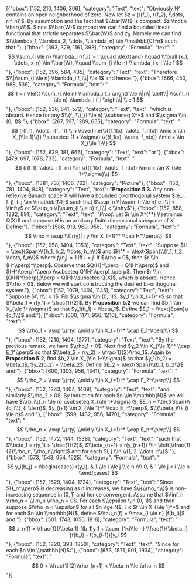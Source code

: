 [{"bbox": [152, 210, 1406, 306], "category": "Text", "text": "Obviously $W$ contains an open neighborhood of zero. Now let $z = (r(f_1), r(f_2), \\dots, r(f_n))$. By assumption and the fact that $\\bar{W}$ is compact, $z \\notin \\bar{W}$. Since $\\bar{W}$ compact we can find a bounded linear functional that strictly separates $\\bar{W}$ and $z_0$. Namely we can find $(\\lambda_1, \\lambda_2, \\dots, \\lambda_n) \\in \\mathbb{C}^n$ such that:"}, {"bbox": [393, 329, 1161, 393], "category": "Formula", "text": "$$ \\sum_{i \\le n} \\lambda_i r(f_i) > 1 \\quad \\text{and} \\quad \\forall (x_1, \\dots, x_n) \\in \\bar{W}, \\quad \\sum_{i \\le n} \\lambda_i x_i \\le 1 $$"}, {"bbox": [152, 396, 584, 435], "category": "Text", "text": "Therefore $\\|\\sum_{i \\le n} \\lambda_i f_i\\| \\le 1$ and hence:"}, {"bbox": [566, 450, 988, 536], "category": "Formula", "text": "$$ 1 < r \\left( \\sum_{i \\le n} \\lambda_i f_i \\right) \\le \\|r\\| \\left\\| \\sum_{i \\le n} \\lambda_i f_i \\right\\| \\le 1 $$"}, {"bbox": [152, 536, 841, 572], "category": "Text", "text": "which is absurd. Hence for any $\\{f_i\\}_{i \\le n} \\subseteq X^*$ and $\\sigma \\in (0, 1)$:"}, {"bbox": [267, 597, 1289, 635], "category": "Formula", "text": "$$ (r(f_1), \\dots, r(f_n)) \\in \\overline{\\{(f_1(x), \\dots, f_n(x)) \\mid x \\in X_{\\le 1}\\}} \\subseteq (1 + \\sigma) \\{(f_1(x), \\dots, f_n(x)) \\mid x \\in X_{\\le 1}\\} $$"}, {"bbox": [152, 639, 181, 666], "category": "Text", "text": "or"}, {"bbox": [479, 697, 1078, 733], "category": "Formula", "text": "$$ (r(f_1), \\dots, r(f_n)) \\in \\{(f_1(x), \\dots, f_n(x)) \\mid x \\in X_{\\le 1+\\sigma}\\} $$"}, {"bbox": [1381, 737, 1406, 762], "category": "Picture"}, {"bbox": [152, 781, 1404, 848], "category": "Text", "text": "**Proposition 5.3.** Any non-reflexive Banach space $X$ will have a bounded bi-orthogonal system $(e_i, f_j)_{i,j \\in \\mathbb{N}}$ such that $\\sup_n \\|\\sum_{i \\le n} e_i\\| < \\infty$ or $\\sup_n \\|\\sum_{i \\le n} f_i\\| < \\infty$"}, {"bbox": [152, 858, 1282, 891], "category": "Text", "text": "*Proof.* Let $r \\in X^{**} \\setminus Q(X)$ and suppose $H$ is an arbitrary finite dimensional subspace of $X$. Define:"}, {"bbox": [586, 918, 969, 956], "category": "Formula", "text": "$$ \\rho = \\sup \\{|r(y)| : y \\in X_{=1}^* \\cap H^\\perp\\}. $$"}, {"bbox": [152, 958, 1404, 1053], "category": "Text", "text": "Suppose $H = \\text{Span}\\{h_1, h_2, \\dots, h_n\\}$ and $H^* = \\text{Span}\\{f_1, f_2, \\dots, f_n\\}$ where $f_i(h_j) = 1$ iff $i = j$. If $\\rho = 0$, then $r \\in (H^\\perp)^\\perp$. Observe that $Q(H)^\\perp = Q'(H^\\perp)$ and $(H^\\perp)^\\perp \\subseteq Q'(H^\\perp)_\\perp$. Then $r \\in [Q(H)^\\perp]_\\perp = Q(H) \\subseteq Q(X)$, which is absurd. Hence $\\rho > 0$. Below we will start constructing the desired bi-orthogonal system."}, {"bbox": [152, 1079, 1404, 1145], "category": "Text", "text": "Suppose $\\|r\\| = 1$. Fix $\\sigma \\in (0, 1)$. $y_1 \\in X_{=1}^*$ so that $\\beta_1 = r(y_1) > \\frac{1}{2}$. By **Proposition 5.2** we can find $b_1 \\in X_{\\le 1+\\sigma}$ so that $y_1(b_1) = \\beta_1$. Define $E_1 = \\text{Span}\\{b_1\\}$ and:"}, {"bbox": [600, 1171, 956, 1210], "category": "Formula", "text": "$$ \\rho_1 = \\sup \\{r(y) \\mid y \\in X_{=1}^* \\cap E_1^\\perp\\} $$"}, {"bbox": [152, 1210, 1404, 1277], "category": "Text", "text": "By the previous remark, we have $\\rho_1 > 0$. Next find $y_2 \\in X_{\\le 1}^* \\cap E_1^\\perp$ so that $\\beta_2 = r(y_2) > \\frac{1}{2}\\rho_1$. Again by **Proposition 5.2**, find $b_2 \\in X_{\\le 1+\\sigma}$ so that $y_1(b_2) = \\beta_1$, $y_2(b_2) = \\beta_2$. Define $E_2 = \\text{Span}\\{b_1, b_2\\}$ and:"}, {"bbox": [600, 1303, 956, 1341], "category": "Formula", "text": "$$ \\rho_2 = \\sup \\{r(y) \\mid y \\in X_{=1}^* \\cap E_2^\\perp\\} $$"}, {"bbox": [152, 1343, 1404, 1409], "category": "Text", "text": "and similarly $\\rho_2 > 0$. By induction for each $n \\in \\mathbb{N}$ we will have $\\{b_i\\}_{i \\le n} \\subseteq X_{\\le 1+\\sigma}$, $E_n = \\text{Span}\\{b_i\\}_{i \\le n}$, $y_{i+1} \\in X_{\\le 1}^* \\cap E_i^\\perp$, $\\{\\beta_i\\}_{i \\le n}$ and:"}, {"bbox": [599, 1432, 956, 1470], "category": "Formula", "text": "$$ \\rho_n = \\sup \\{r(y) \\mid y \\in X_{=1}^* \\cap E_n^\\perp\\} $$"}, {"bbox": [152, 1472, 1144, 1538], "category": "Text", "text": "such that $\\beta_1 = r(y_1) > \\frac{1}{2}$, $\\beta_{n+1} = r(y_{n+1}) \\in \\left(\\frac{1}{2}\\rho_n, \\rho_n\\right]$ and for each $i, j \\in \\{1, 2, \\dots, n\\}$:"}, {"bbox": [573, 1543, 954, 1625], "category": "Formula", "text": "$$ y_i(b_j) = \\begin{cases} r(y_i), & 1 \\le i \\le j \\le n \\\\ 0, & 1 \\le j < i \\le n \\end{cases} $$"}, {"bbox": [152, 1629, 1404, 1724], "category": "Text", "text": "Since $H_n^\\perp$ is decreasing as $n$ increases, we have $\\{\\rho_n\\}$ is non-increasing sequence in $(0, 1]$ and hence convergent. Assume that $\\inf_n \\rho_n = \\lim_n \\rho_n = 0$. For each $\\epsilon \\in (0, 1)$ and then suppose $\\rho_n < \\epsilon$ for all $n \\ge N$. Fix $f \\in X_{\\le 1}^*$ and for each $n \\in \\mathbb{N}$, define $\\tau_n(f) = \\max_{i \\le n} |f(b_i)|$ and:"}, {"bbox": [501, 1743, 1056, 1818], "category": "Formula", "text": "$$ z_n(f) = \\frac{1}{\\beta_1} f(b_1)y_1 + \\sum_{1<i\\le n} \\frac{1}{\\beta_i} [f(b_i) - f(b_{i-1})]y_i $$"}, {"bbox": [152, 1820, 393, 1850], "category": "Text", "text": "Since for each $n \\in \\mathbb{N}$:"}, {"bbox": [653, 1871, 901, 1934], "category": "Formula", "text": "$$ 0 < \\frac{1}{2}\\rho_{n+1} < \\beta_n \\le \\rho_n $$"}]